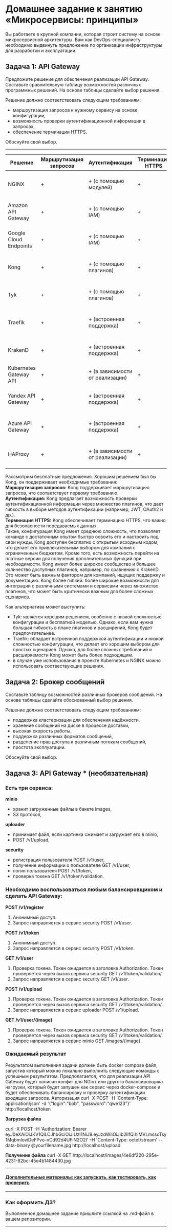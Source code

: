 
# Домашнее задание к занятию «Микросервисы: принципы»

Вы работаете в крупной компании, которая строит систему на основе микросервисной архитектуры.
Вам как DevOps-специалисту необходимо выдвинуть предложение по организации инфраструктуры для разработки и эксплуатации.

## Задача 1: API Gateway 

Предложите решение для обеспечения реализации API Gateway. Составьте сравнительную таблицу возможностей различных программных решений. На основе таблицы сделайте выбор решения.

Решение должно соответствовать следующим требованиям:
- маршрутизация запросов к нужному сервису на основе конфигурации,
- возможность проверки аутентификационной информации в запросах,
- обеспечение терминации HTTPS.

Обоснуйте свой выбор.

---    

| Решение                  | Маршрутизация запросов | Аутентификация            | Терминация HTTPS | Сложность конфигурации | Стоимость                           |
|--------------------------|------------------------|---------------------------|-------------------|------------------------|-------------------------------------|
| NGINX                    | +                      | + (с помощью модулей)    | +                 | Средняя                | Бесплатно (с открытым исходным кодом) |
| Amazon API Gateway       | +                      | + (с помощью IAM)        | +                 | Высокая                | Платно (в зависимости от объема трафика) |
| Google Cloud Endpoints    | +                      | + (с помощью IAM)        | +                 | Высокая                | Платно (в зависимости от объема трафика) |
| Kong                     | +                      | + (с помощью плагинов)   | +                 | Средняя                | Бесплатно (с открытым исходным кодом) |
| Tyk                      | +                      | + (с помощью плагинов)   | +                 | Низкая                 | Бесплатно (с открытым исходным кодом) |
| Traefik             | +                      | + (встроенная поддержка) | +                 | Низкая                 | Бесплатно (с открытым исходным кодом) |
| KrakenD             | +                      | + (встроенная поддержка) | +                 | Средняя                | Бесплатно (с открытым исходным кодом) |
| Kubernetes Gateway API | +                    | + (в зависимости от реализации) | +              | Средняя                | Бесплатно (в рамках Kubernetes)    |
| Yandex API Gateway   | +                      | + (встроенная поддержка) | +                 | Средняя                | **Платно** (в зависимости от объема трафика) |
| Azure API Gateway    | +                      | + (встроенная поддержка) | +                 | Высокая                | **Платно** (в зависимости от объема трафика) |
| HAProxy              | +                      | + (в зависимости от реализации) | +              | Средняя                | Бесплатно (с открытым исходным кодом) |


Рассмотрим бесплатные предложения. Хорошим решением был бы Kong, он поддерживает необходимые требования:              
**Маршрутизация запросов:** Kong поддерживает маршрутизацию запросов, что соответствует первому требованию.          
**Аутентификация:** Kong предлагает возможность проверки аутентификационной информации через множество плагинов, что дает гибкость в выборе методов аутентификации (например, JWT, OAuth2 и др.).              
**Терминация HTTPS:** Kong обеспечивает терминацию HTTPS, что важно для безопасности передаваемых данных.             
Также, конфигурация Kong имеет среднюю сложность, что позволяет команде с достаточным опытом быстро освоить его и настроить под свои нужды. Kong доступен бесплатно с открытым исходным кодом, что делает его привлекательным выбором для компаний с ограниченным бюджетом. Кроме того, есть возможность перейти на платные версии для получения дополнительных функций при необходимости. Kong имеет более широкое сообщество и большее количество доступных плагинов, например, по сравнению с KrakenD. Это может быть важным фактором для компаний, ищущих поддержку и документацию. Kong более гибкий: более широкие возможности для интеграции с различными системами и сервисами через множиство плагинов, что может быть критически важным для более сложных сценариев.        

Как альтернатива может выступить:          
- Tyk: является хорошим решением, особенно с низкой сложностью конфигурации и бесплатной моделью. Однако, если вам нужна большая гибкость в плане плагинов и расширений, Kong будет предпочтительнее.          
- Traefik: обладает встроенной поддержкой аутентификации и низкой сложностью конфигурации, что делает его хорошим выбором для простых сценариев. Однако, для более сложных требований и расширяемости Kong может быть более подходящим.         
- в случае уже использования в проекте Kubernetes и NGINX можно использовать соотвествующие решения.      


## Задача 2: Брокер сообщений

Составьте таблицу возможностей различных брокеров сообщений. На основе таблицы сделайте обоснованный выбор решения.

Решение должно соответствовать следующим требованиям:
- поддержка кластеризации для обеспечения надёжности,
- хранение сообщений на диске в процессе доставки,
- высокая скорость работы,
- поддержка различных форматов сообщений,
- разделение прав доступа к различным потокам сообщений,
- простота эксплуатации.

Обоснуйте свой выбор.

## Задача 3: API Gateway * (необязательная)

### Есть три сервиса:

**minio**
- хранит загруженные файлы в бакете images,
- S3 протокол,

**uploader**
- принимает файл, если картинка сжимает и загружает его в minio,
- POST /v1/upload,

**security**
- регистрация пользователя POST /v1/user,
- получение информации о пользователе GET /v1/user,
- логин пользователя POST /v1/token,
- проверка токена GET /v1/token/validation.

### Необходимо воспользоваться любым балансировщиком и сделать API Gateway:

**POST /v1/register**
1. Анонимный доступ.
2. Запрос направляется в сервис security POST /v1/user.

**POST /v1/token**
1. Анонимный доступ.
2. Запрос направляется в сервис security POST /v1/token.

**GET /v1/user**
1. Проверка токена. Токен ожидается в заголовке Authorization. Токен проверяется через вызов сервиса security GET /v1/token/validation/.
2. Запрос направляется в сервис security GET /v1/user.

**POST /v1/upload**
1. Проверка токена. Токен ожидается в заголовке Authorization. Токен проверяется через вызов сервиса security GET /v1/token/validation/.
2. Запрос направляется в сервис uploader POST /v1/upload.

**GET /v1/user/{image}**
1. Проверка токена. Токен ожидается в заголовке Authorization. Токен проверяется через вызов сервиса security GET /v1/token/validation/.
2. Запрос направляется в сервис minio GET /images/{image}.

### Ожидаемый результат

Результатом выполнения задачи должен быть docker compose файл, запустив который можно локально выполнить следующие команды с успешным результатом.
Предполагается, что для реализации API Gateway будет написан конфиг для NGinx или другого балансировщика нагрузки, который будет запущен как сервис через docker-compose и будет обеспечивать балансировку и проверку аутентификации входящих запросов.
Авторизация
curl -X POST -H 'Content-Type: application/json' -d '{"login":"bob", "password":"qwe123"}' http://localhost/token

**Загрузка файла**

curl -X POST -H 'Authorization: Bearer eyJ0eXAiOiJKV1QiLCJhbGciOiJIUzI1NiJ9.eyJzdWIiOiJib2IifQ.hiMVLmssoTsy1MqbmIoviDeFPvo-nCd92d4UFiN2O2I' -H 'Content-Type: octet/stream' --data-binary @yourfilename.jpg http://localhost/upload

**Получение файла**
curl -X GET http://localhost/images/4e6df220-295e-4231-82bc-45e4b1484430.jpg

---

#### [Дополнительные материалы: как запускать, как тестировать, как проверить](https://github.com/netology-code/devkub-homeworks/tree/main/11-microservices-02-principles)

---

### Как оформить ДЗ?

Выполненное домашнее задание пришлите ссылкой на .md-файл в вашем репозитории.

---
